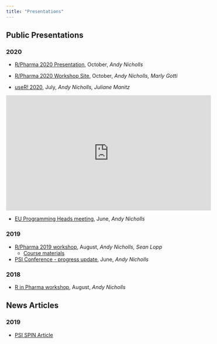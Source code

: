 ```yaml
---
title: "Presentations"
---
```


## Public Presentations

### 2020

* [R/Pharma 2020 Presentation](https://pharmar.github.io/rpharma2020_pres/), October, *Andy Nicholls*

* [R/Pharma 2020 Workshop Site](https://pharmar.github.io/rpharma2020/), October, *Andy Nicholls, Marly Gotti*

* [useR! 2020](https://youtu.be/WUVUjdqifJ8), July,  *Andy Nicholls, Juliane Manitz*

<iframe width="560" height="315" src="https://www.youtube.com/embed/WUVUjdqifJ8" frameborder="0" allow="accelerometer; autoplay; encrypted-media; gyroscope; picture-in-picture" allowfullscreen></iframe>

* [EU Programming Heads meeting](/presentations/eu_prog_heads.pdf), June, *Andy Nicholls*

### 2019

* [R/Pharma 2019 workshop](/presentations/rpharma_2019.pdf), August, *Andy Nicholls, Sean Lopp*
    - [Course materials](https://github.com/pharmaR/rpharma2019)
* [PSI Conference - progress update](/presentations/validation_hub.pdf), June, *Andy Nicholls*

### 2018

* [R in Pharma workshop](/presentations/R_Validation_Workshop.pdf), August, *Andy Nicholls*

## News Articles

### 2019

* [PSI SPIN Article](/presentations/spin_r_validation.pdf)